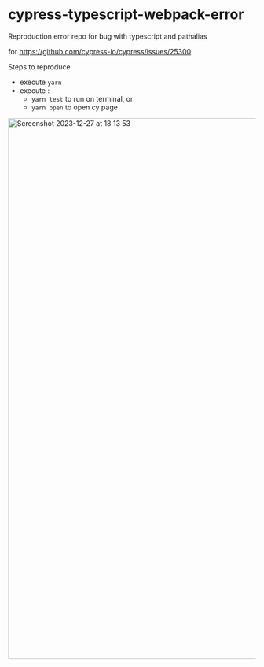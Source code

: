 # cypress-typescript-webpack-error
Reproduction error repo for bug with typescript and pathalias

for https://github.com/cypress-io/cypress/issues/25300

Steps to reproduce
- execute `yarn`
- execute :
  - `yarn test` to run on terminal, or
  - `yarn open` to open cy page
 
<img width="1099" alt="Screenshot 2023-12-27 at 18 13 53" src="https://github.com/schirrel/cypress-typescript-webpack-error/assets/6757777/3fe7c3c9-ae43-41a6-9cf4-f4abe2ce4ac8">
